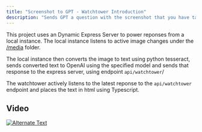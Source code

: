 ```yaml
---
title: "Screenshot to GPT - Watchtower Introduction"
description: "Sends GPT a question with the screenshot that you have taken."
---
```




This project uses an Dynamic Express Server to power reponses from a local instance. The local instance listens to active image changes under the <a href="https://github.com/johannes-vdm/watchtower/tree/master/media" target="_blank">/media</a> folder.

The local instance then converts the image to text using python tesseract, sends converted text to OpenAI using the specified model and sends that response to the express server, using endpoint `api/watchtower`/

The watchtower actively listens to the latest reponse to the `api/watchtower` endpoint and places the text in html using Typescript.
 
  ## Video
  
  <a href="./../../../../gpt.mkv" target="_blank" ><img src="./../../../../wil.png" alt="Alternate Text" /></a>
